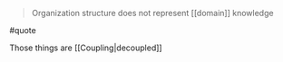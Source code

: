> Organization structure does not represent [[domain]] knowledge

#quote 

Those things are [[Coupling|decoupled]]